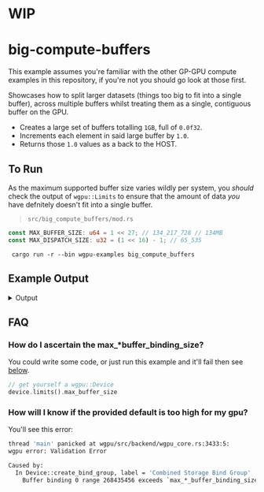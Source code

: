# WIP


# big-compute-buffers

This example assumes you're familiar with the other GP-GPU compute examples in this repository, if you're not you should go look at those first.

Showcases how to split larger datasets (things too big to fit into a single buffer), across multiple buffers whilst treating them as a single, contiguous buffer on the GPU.

- Creates a large set of buffers totalling `1GB`, full of `0.0f32`.
- Increments each element in said large buffer by `1.0`.
- Returns those `1.0` values as a back to the HOST.

## To Run
As the maximum supported buffer size varies wildly per system, you _should_ check the output of `wgpu::Limits` to ensure that the amount of data _you_ have defnitely doesn't fit into a single buffer.


>`src/big_compute_buffers/mod.rs`
```rust
const MAX_BUFFER_SIZE: u64 = 1 << 27; // 134_217_728 // 134MB
const MAX_DISPATCH_SIZE: u32 = (1 << 16) - 1; // 65_535
```

```
 cargo run -r --bin wgpu-examples big_compute_buffers
```

## Example Output

<details>
  <summary>Output</summary>

```sh
[DEBUG wgpu_examples::big_compute_buffers] GPU RUNTIME: 2522ms
```

</details>

## FAQ

### How do I ascertain the max_*buffer_binding_size?
You could write some code, or just run this example and it'll fail then see [below](#how-will-i-know-if-the-provided-default-is-too-high-for-my-gpu).
```rust
// get yourself a wgpu::Device
device.limits().max_buffer_size
````

### How will I know if the provided default is too high for my gpu?
You'll see this error:
```sh
thread 'main' panicked at wgpu/src/backend/wgpu_core.rs:3433:5:
wgpu error: Validation Error

Caused by:
  In Device::create_bind_group, label = 'Combined Storage Bind Group'
    Buffer binding 0 range 268435456 exceeds `max_*_buffer_binding_size` limit 134217728
```
